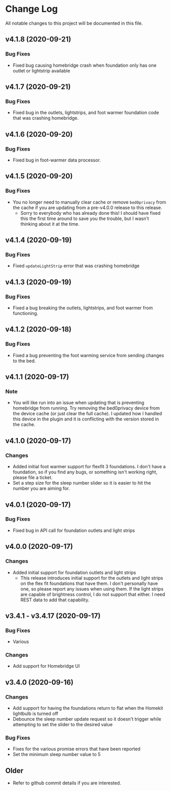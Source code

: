 # Change Log

All notable changes to this project will be documented in this file.

## v4.1.8 (2020-09-21)

### Bug Fixes

- Fixed bug causing homebridge crash when foundation only has one outlet or lightstrip available

## v4.1.7 (2020-09-21)

### Bug Fixes

- Fixed bug in the outlets, lightstrips, and foot warmer foundation code that was crashing homebridge.

## v4.1.6 (2020-09-20)

### Bug Fixes

- Fixed bug in foot-warmer data processor. 

## v4.1.5 (2020-09-20)

### Bug Fixes

- You no longer need to manually clear cache or remove `bed0privacy` from the cache if you are updating from a pre-v4.0.0 release to this release. 
  - Sorry to everybody who has already done this! I should have fixed this the first time around to save you the trouble, but I wasn't thinking about it at the time. 

## v4.1.4 (2020-09-19)

### Bug Fixes

- Fixed `updateLightStrip` error that was crashing homebridge

## v4.1.3 (2020-09-19)

### Bug Fixes

- Fixed a bug breaking the outlets, lightstrips, and foot warmer from functioning. 

## v4.1.2 (2020-09-18)

### Bug Fixes

- Fixed a bug preventing the foot warming service from sending changes to the bed. 

## v4.1.1 (2020-09-17)

### Note

- You will like run into an issue when updating that is preventing homebridge from running. Try removing the bed0privacy device from the device cache (or just clear the full cache). I updated how I handled this device in the plugin and it is conflicting with the version stored in the cache. 

## v4.1.0 (2020-09-17)

### Changes

- Added initial foot warmer support for flexfit 3 foundations. I don't have a foundation, so if you find any bugs, or something isn't working right, please file a ticket.
- Set a step size for the sleep number slider so it is easier to hit the number you are aiming for.

## v4.0.1 (2020-09-17)

### Bug Fixes

- Fixed bug in API call for foundation outlets and light strips

## v4.0.0 (2020-09-17)

### Changes

- Added initial support for foundation outlets and light strips
  - This release introduces initial support for the outlets and light strips on the flex fit foundations that have them. I don't personally have one, so please report any issues when using them. If the light strips are capable of brightness control, I do not support that either. I need REST data to add that capability.

## v3.4.1 - v3.4.17 (2020-09-17)

### Bug Fixes

- Various

### Changes

- Add support for Homebridge UI

## v3.4.0 (2020-09-16)

### Changes

- Add support for having the foundations return to flat when the Homekit lightbulb is turned off
- Debounce the sleep number update request so it doesn't trigger while attempting to set the slider to the desired value

### Bug Fixes

- Fixes for the various promise errors that have been reported
- Set the minimum sleep number value to 5

## Older

- Refer to github commit details if you are interested. 